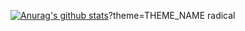 [![Anurag's github stats](https://github-readme-stats.vercel.app/api?username=anuraghazra)](https://github.com/anuraghazra/github-readme-stats)?theme=THEME_NAME radical
